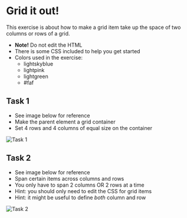 # Grid it out!

This exercise is about how to make a grid item take up the space of two columns or rows of a grid.

- **Note!** Do not edit the HTML
- There is some CSS included to help you get started
- Colors used in the exercise:
    - lightskyblue
    - lightpink
    - lightgreen
    - #faf

## Task 1

* See image below for reference
* Make the parent element a grid container
* Set 4 rows and 4 columns of equal size on the container

![Task 1](/images/task1.png)

## Task 2

* See image below for reference
* Span certain items across columns and rows
* You only have to span 2 columns OR 2 rows at a time
* Hint: you should only need to edit the CSS for grid items
* Hint: it might be useful to define *both* column and row

![Task 2](/images/task2.png)